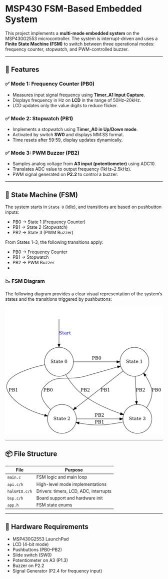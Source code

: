 # MSP430 FSM-Based Embedded System

This project implements a **multi-mode embedded system** on the MSP430G2553 microcontroller. The system is interrupt-driven and uses a **Finite State Machine (FSM)** to switch between three operational modes: frequency counter, stopwatch, and PWM-controlled buzzer.

---

## 🚀 Features

### ✅ Mode 1: Frequency Counter (PB0)
- Measures input signal frequency using **Timer_A1 Input Capture**.
- Displays frequency in Hz on **LCD** in the range of 50Hz–20kHz.
- LCD updates only the value digits to reduce flicker.

### ✅ Mode 2: Stopwatch (PB1)
- Implements a stopwatch using **Timer_A0 in Up/Down mode**.
- Activated by switch **SW0** and displays MM:SS format.
- Time resets after 59:59, display updates dynamically.

### ✅ Mode 3: PWM Buzzer (PB2)
- Samples analog voltage from **A3 input (potentiometer)** using ADC10.
- Translates ADC value to output frequency (1kHz–2.5kHz).
- PWM signal generated on **P2.2** to control a buzzer.

---

## 🧭 State Machine (FSM)

The system starts in `State 0` (idle), and transitions are based on pushbutton inputs:

- PB0 → State 1 (Frequency Counter)
- PB1 → State 2 (Stopwatch)
- PB2 → State 3 (PWM Buzzer)

From States 1–3, the following transitions apply:

- PB0 → Frequency Counter  
- PB1 → Stopwatch  
- PB2 → PWM Buzzer
- 
### 📉 FSM Diagram

The following diagram provides a clear visual representation of the system’s states and the transitions triggered by pushbuttons:

![FSM Diagram](DCS_Task2_FSM.png)

---


## 📦 File Structure

| File        | Purpose |
|-------------|---------|
| `main.c`    | FSM logic and main loop |
| `api.c/h`   | High-level mode implementations |
| `halGPIO.c/h` | Drivers: timers, LCD, ADC, interrupts |
| `bsp.c/h`   | Board support and hardware init |
| `app.h`     | FSM state enums |

---

## 🔧 Hardware Requirements

- MSP430G2553 LaunchPad
- LCD (4-bit mode)
- Pushbuttons (PB0–PB2)
- Slide switch (SW0)
- Potentiometer on A3 (P1.3)
- Buzzer on P2.2
- Signal Generator (P2.4 for frequency input)
